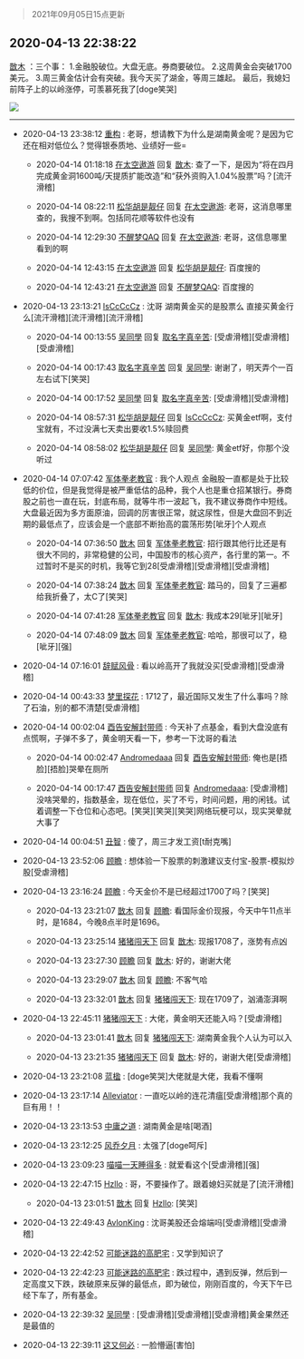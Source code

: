 > 2021年09月05日15点更新
<link rel="stylesheet" href="https://cdn.jsdelivr.net/gh/taotie6/sampleJSON@main/css/photo_show.css">


 ## 2020-04-13 22:38:22 

 [㪚木](https://www.coolapk.com/feed/18031933?shareKey=NGM2ZTQyZWI5NTA4NjEzMTc1M2U~) ：三个事：
1.金融股破位。大盘无底。券商要破位。
2.这周黄金会突破1700美元。
3.周三黄金估计会有突破。我今天买了湖金，等周三雄起。
最后，我媳妇前阵子上的以岭涨停，可羡慕死我了[doge笑哭] 

<div class="album">
<img class="img-item" src="https://image.coolapk.com/feed/2019/0311/07/1755404_1552262360_3806@860x1053.jpg" />
</div>

 ------- 

- 2020-04-13 23:38:12 [重构](uid=2625831) : 老哥，想请教下为什么是湖南黄金呢？是因为它还在相对低位么？觉得银泰质地、业绩好一些= 

    - 2020-04-14 01:18:18 [在太空遨游](uid=1105791) 回复 [㪚木](uid=1081091): 查了一下，是因为“将在四月完成黄金洞1600吨/天提质扩能改造”和“获外资购入1.04%股票”吗？[流汗滑稽] 

    - 2020-04-14 08:22:11 [松华胡是靓仔](uid=692318) 回复 [在太空遨游](uid=1105791): 老哥，这消息哪里查的，我搜不到啊。包括同花顺等软件也没有 

    - 2020-04-14 12:29:30 [不醒梦QAQ](uid=1853571) 回复 [在太空遨游](uid=1105791): 老哥，这信息哪里看到的啊 

    - 2020-04-14 12:43:15 [在太空遨游](uid=1105791) 回复 [松华胡是靓仔](uid=692318): 百度搜的 

    - 2020-04-14 12:43:21 [在太空遨游](uid=1105791) 回复 [不醒梦QAQ](uid=1853571): 百度搜的 

- 2020-04-13 23:13:21 [IsCcCcCz](uid=1309064) : 沈哥  湖南黄金买的是股票么  直接买黄金行么[流汗滑稽][流汗滑稽][流汗滑稽] 

    - 2020-04-14 00:13:55 [吴同學](uid=1320218) 回复 [取名字真辛苦](uid=1903876): [受虐滑稽][受虐滑稽][受虐滑稽] 

    - 2020-04-14 00:17:43 [取名字真辛苦](uid=1903876) 回复 [吴同學](uid=1320218): 谢谢了，明天弄个一百左右试下[笑哭] 

    - 2020-04-14 00:17:52 [吴同學](uid=1320218) 回复 [取名字真辛苦](uid=1903876): [受虐滑稽][受虐滑稽] 

    - 2020-04-14 08:57:31 [松华胡是靓仔](uid=692318) 回复 [IsCcCcCz](uid=1309064): 买黄金etf啊，支付宝就有，不过没满七天卖出要收1.5%赎回费 

    - 2020-04-14 08:58:02 [松华胡是靓仔](uid=692318) 回复 [吴同學](uid=1320218): 黄金etf好，你那个没听过 

- 2020-04-14 07:07:42 [军体拳老教官](uid=2044950) : 我个人观点 金融股一直都是处于比较低的价位，但是我觉得是被严重低估的品种，我个人也是重仓招某银行。券商股之前也一直在玩，封底布局，就等牛市一波起飞，我不建议券商作中短线。大盘最近因为多方面原油，回调的厉害很正常，就这尿性，但是大盘回不到近期的最低点了<!--break-->，应该会是一个底部不断抬高的震荡形势[呲牙]个人观点 

    - 2020-04-14 07:36:50 [㪚木](uid=1081091) 回复 [军体拳老教官](uid=2044950): 招行跟其他行比还是有很大不同的，非常稳健的公司，中国股市的核心资产，各行里的第一。不过暂时不是买的时机，我等它到28[受虐滑稽][受虐滑稽][受虐滑稽] 

    - 2020-04-14 07:38:24 [㪚木](uid=1081091) 回复 [军体拳老教官](uid=2044950): 踏马的，回复了三遍都给我折叠了，太C了[笑哭] 

    - 2020-04-14 07:41:28 [军体拳老教官](uid=2044950) 回复 [㪚木](uid=1081091): 我成本29[呲牙][呲牙] 

    - 2020-04-14 07:48:09 [㪚木](uid=1081091) 回复 [军体拳老教官](uid=2044950): 哈哈，那很可以了，稳[呲牙][强] 

- 2020-04-14 07:16:01 [辞赋风骨](uid=875865) : 看以岭高开了我就没买[受虐滑稽][受虐滑稽] 

- 2020-04-14 00:43:33 [梦里探花](uid=836750) : 1712了，最近国际又发生了什么事吗？除了石油，别的都不清楚[受虐滑稽] 

- 2020-04-14 00:02:04 [酉告安解封带师](uid=1199540) : 今天补了点基金，看到大盘没底有点慌啊，子弹不多了，黄金明天看一下，参考一下沈哥的看法 

    - 2020-04-14 00:02:47 [Andromedaaa](uid=962406) 回复 [酉告安解封带师](uid=1199540): 俺也是[捂脸][捂脸]哭晕在厕所 

    - 2020-04-14 00:17:47 [酉告安解封带师](uid=1199540) 回复 [Andromedaaa](uid=962406): [受虐滑稽]没啥哭晕的，指数基金，现在低位，买了不亏，时间问题，用的闲钱。试着调整一下仓位和心态吧。[笑哭][笑哭][笑哭]网络玩梗可以，现实哭晕就大事了 

- 2020-04-14 00:04:51 [丑智](uid=1648114) : 傻了，周三才发工资[t耐克嘴] 

- 2020-04-13 23:52:06 [顾瞻](uid=2151384) : 想体验一下股票的刺激建议支付宝-股票-模拟炒股[受虐滑稽] 

- 2020-04-13 23:16:24 [顾瞻](uid=2151384) : 今天金价不是已经超过1700了吗？[笑哭] 

    - 2020-04-13 23:21:07 [㪚木](uid=1081091) 回复 [顾瞻](uid=2151384): 看国际金价现报，今天中午11点半时，是1684，今晚8点半时是1696。 

    - 2020-04-13 23:25:14 [猪猪闯天下](uid=1009533) 回复 [㪚木](uid=1081091): 现报1708了，涨势有点凶 

    - 2020-04-13 23:27:30 [顾瞻](uid=2151384) 回复 [㪚木](uid=1081091): 好的，谢谢大佬 

    - 2020-04-13 23:29:07 [㪚木](uid=1081091) 回复 [顾瞻](uid=2151384): 不客气哈 

    - 2020-04-13 23:32:01 [㪚木](uid=1081091) 回复 [猪猪闯天下](uid=1009533): 现在1709了，汹涌澎湃啊 

- 2020-04-13 22:45:11 [猪猪闯天下](uid=1009533) : 大佬，黄金明天还能入吗？[受虐滑稽] 

    - 2020-04-13 23:01:41 [㪚木](uid=1081091) 回复 [猪猪闯天下](uid=1009533): 湖南黄金我个人认为可以入 

    - 2020-04-13 23:21:35 [猪猪闯天下](uid=1009533) 回复 [㪚木](uid=1081091): 好的，谢谢大佬[受虐滑稽] 

- 2020-04-13 23:21:08 [蓝楹](uid=467567) : [doge笑哭]大佬就是大佬，我看不懂啊 

- 2020-04-13 23:17:14 [Alleviator](uid=2605477) : 一直吃以岭的连花清瘟[受虐滑稽]那个真的巨有用！！ 

- 2020-04-13 23:13:53 [中庸之道](uid=2894334) : 湖南黄金是啥[喝酒] 

- 2020-04-13 23:12:25 [风乔夕月](uid=2725527) : 太强了[doge呵斥] 

- 2020-04-13 23:09:23 [喵喵一天睡得多](uid=1270287) : 就爱看这个[受虐滑稽][强] 

- 2020-04-13 22:47:15 [Hzllo](uid=615083) : 哥，不要操作了。跟着媳妇买就是了[流汗滑稽] 

    - 2020-04-13 23:01:51 [㪚木](uid=1081091) 回复 [Hzllo](uid=615083): [笑哭] 

- 2020-04-13 22:49:43 [AvlonKing](uid=964891) : 沈哥美股还会熔端吗[受虐滑稽][受虐滑稽] 

- 2020-04-13 22:42:52 [可能迷路的高肥宅](uid=1534505) : 又学到知识了 

- 2020-04-13 22:42:23 [可能迷路的高肥宅](uid=1534505) : 跌过程中，遇到反弹，然后到一定高度又下跌，跌破原来反弹的最低点，即为破位，刚刚百度的，今天下午已经下车了，所有基金。 

- 2020-04-13 22:39:32 [吴同學](uid=1320218) : [受虐滑稽][受虐滑稽][受虐滑稽]黄金果然还是最值的 

- 2020-04-13 22:39:11 [这又何必](uid=1613301) : 一脸懵逼[害怕] 

